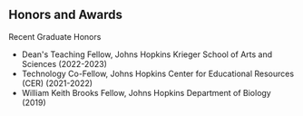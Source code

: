 ## Honors and Awards

Recent Graduate Honors
* Dean's Teaching Fellow, Johns Hopkins Krieger School of Arts and Sciences (2022-2023)
* Technology Co-Fellow, Johns Hopkins Center for Educational Resources (CER) (2021-2022)
* William Keith Brooks Fellow, Johns Hopkins Department of Biology (2019)
